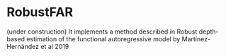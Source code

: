 # RobustFAR
(under construction) It implements a method described in Robust depth-based estimation of the functional autoregressive model by Martínez-Hernández et al 2019
